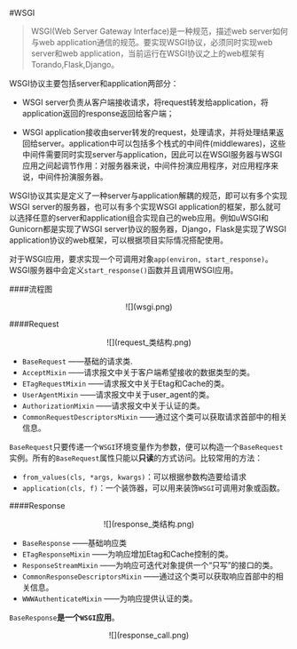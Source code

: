 #WSGI

>WSGI(Web Server Gateway Interface)是一种规范，描述web server如何与web application通信的规范。要实现WSGI协议，必须同时实现web server和web application，当前运行在WSGI协议之上的web框架有Torando,Flask,Django。





WSGI协议主要包括server和application两部分：

  * WSGI server负责从客户端接收请求，将request转发给application，将application返回的response返回给客户端；

  * WSGI application接收由server转发的request，处理请求，并将处理结果返回给server。application中可以包括多个栈式的中间件(middlewares)，这些中间件需要同时实现server与application，因此可以在WSGI服务器与WSGI应用之间起调节作用：对服务器来说，中间件扮演应用程序，对应用程序来说，中间件扮演服务器。



WSGI协议其实是定义了一种server与application解耦的规范，即可以有多个实现WSGI server的服务器，也可以有多个实现WSGI application的框架，那么就可以选择任意的server和application组合实现自己的web应用。例如uWSGI和Gunicorn都是实现了WSGI server协议的服务器，Django，Flask是实现了WSGI application协议的web框架，可以根据项目实际情况搭配使用。

对于WSGI应用，要求实现一个可调用对象`app(environ, start_response)`。WSGI服务器中会定义`start_response()`函数并且调用WSGI应用。

####流程图

<div align=center>
![](wsgi.png)
</div>




####Request
<div align=center>
![](request_类结构.png)
</div>

  * `BaseRequest` ——基础的请求类.
  * `AcceptMixin` ——请求报文中关于客户端希望接收的数据类型的类。
  * `ETagRequestMixin` ——请求报文中关于Etag和Cache的类。
  * `UserAgentMixin` ——请求报文中关于user_agent的类。
  * `AuthorizationMixin` ——请求报文中关于认证的类。
  * `CommonRequestDescriptorsMixin` ——通过这个类可以获取请求首部中的相关信息。


`BaseRequest`只要传递一个`WSGI`环境变量作为参数，便可以构造一个`BaseRequest`实例。所有的`BaseRequest`属性只能以**只读**的方式访问。比较常用的方法：
  * `from_values(cls, *args, kwargs)`：可以根据参数构造要给请求
  * `application(cls, f)`：一个装饰器，可以用来装饰`WSGI`可调用对象或函数。

####Response

<div align=center>
![](response_类结构.png)
</div>

  * `BaseResponse` ——基础响应类
  * `ETagResponseMixin` ——为响应增加Etag和Cache控制的类。
  * `ResponseStreamMixin` ——为响应可迭代对象提供一个“只写”的接口的类。
  * `CommonResponseDescriptorsMixin` ——通过这个类可以获取响应首部中的相关信息。
  * `WWWAuthenticateMixin` ——为响应提供认证的类。

`BaseResponse`**是一个`WSGI`应用**。
<div align=center>
![](response_call.png)
</div>
